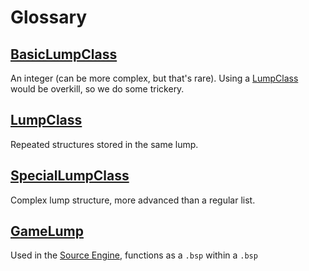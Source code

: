 # Glossary

## [BasicLumpClass](basic_lump_classes.md)

An integer (can be more complex, but that's rare).
Using a [LumpClass](#) would be overkill, so we do some trickery.


## [LumpClass](lump_classes.md)

Repeated structures stored in the same lump.


## [SpecialLumpClass](special_lump_classes.md)

Complex lump structure, more advanced than a regular list.


## [GameLump](game_lump.md)

Used in the [Source Engine](../engines/source.md), functions as a `.bsp` within a `.bsp`
